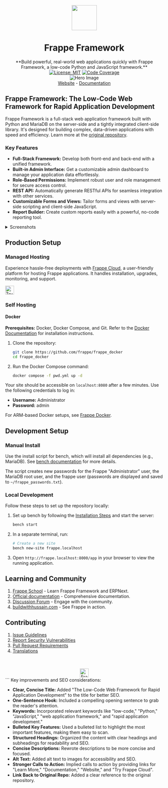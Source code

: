 <div align="center" markdown="1">
    <img src=".github/framework-logo-new.svg" width="80" height="80"/>
    <h1>Frappe Framework</h1>
</div>

<div align="center">
    **Build powerful, real-world web applications quickly with Frappe Framework, a low-code Python and JavaScript framework.**
</div>

<div align="center">
    <a target="_blank" href="LICENSE" title="License: MIT"><img src="https://img.shields.io/badge/License-MIT-success.svg" alt="License: MIT"></a>
    <a href="https://codecov.io/gh/frappe/frappe"><img src="https://codecov.io/gh/frappe/frappe/branch/develop/graph/badge.svg?token=XoTa679hIj" alt="Code Coverage"></a>
</div>

<div align="center">
    <img src=".github/hero-image.png" alt="Hero Image" />
</div>

<div align="center">
    <a href="https://frappe.io/framework">Website</a>
    -
    <a href="https://docs.frappe.io/framework">Documentation</a>
</div>

## Frappe Framework: The Low-Code Web Framework for Rapid Application Development

Frappe Framework is a full-stack web application framework built with Python and MariaDB on the server-side and a tightly integrated client-side library.  It's designed for building complex, data-driven applications with speed and efficiency. Learn more at the [original repository](https://github.com/frappe/frappe).

### Key Features

*   **Full-Stack Framework:** Develop both front-end and back-end with a unified framework.
*   **Built-in Admin Interface:**  Get a customizable admin dashboard to manage your application data effortlessly.
*   **Role-Based Permissions:** Implement robust user and role management for secure access control.
*   **REST API:** Automatically generate RESTful APIs for seamless integration with other services.
*   **Customizable Forms and Views:** Tailor forms and views with server-side scripting and client-side JavaScript.
*   **Report Builder:**  Create custom reports easily with a powerful, no-code reporting tool.

<details>
<summary>Screenshots</summary>

![List View](.github/fw-list-view.png)
![Form View](.github/fw-form-view.png)
![Role Permission Manager](.github/fw-rpm.png)
</details>

## Production Setup

### Managed Hosting

Experience hassle-free deployments with [Frappe Cloud](https://frappecloud.com), a user-friendly platform for hosting Frappe applications.  It handles installation, upgrades, monitoring, and support.

<div>
    <a href="https://frappecloud.com/" target="_blank">
        <picture>
            <source media="(prefers-color-scheme: dark)" srcset="https://frappe.io/files/try-on-fc-white.png">
            <img src="https://frappe.io/files/try-on-fc-black.png" alt="Try on Frappe Cloud" height="28" />
        </picture>
    </a>
</div>

### Self Hosting

#### Docker

**Prerequisites:**  Docker, Docker Compose, and Git. Refer to the [Docker Documentation](https://docs.docker.com) for installation instructions.

1.  Clone the repository:
    ```bash
    git clone https://github.com/frappe/frappe_docker
    cd frappe_docker
    ```
2.  Run the Docker Compose command:
    ```bash
    docker compose -f pwd.yml up -d
    ```

Your site should be accessible on `localhost:8080` after a few minutes.  Use the following credentials to log in:

*   **Username:** Administrator
*   **Password:** admin

For ARM-based Docker setups, see [Frappe Docker](https://github.com/frappe/frappe_docker?tab=readme-ov-file#to-run-on-arm64-architecture-follow-this-instructions).

## Development Setup

### Manual Install

Use the install script for bench, which will install all dependencies (e.g., MariaDB). See [bench documentation](https://github.com/frappe/bench) for more details.

The script creates new passwords for the Frappe "Administrator" user, the MariaDB root user, and the frappe user (passwords are displayed and saved to `~/frappe_passwords.txt`).

### Local Development

Follow these steps to set up the repository locally:

1.  Set up bench by following the [Installation Steps](https://docs.frappe.io/framework/user/en/installation) and start the server:
    ```bash
    bench start
    ```
2.  In a separate terminal, run:
    ```bash
    # Create a new site
    bench new-site frappe.localhost
    ```
3.  Open `http://frappe.localhost:8000/app` in your browser to view the running application.

## Learning and Community

1.  [Frappe School](https://frappe.school) - Learn Frappe Framework and ERPNext.
2.  [Official documentation](https://docs.frappe.io/framework) - Comprehensive documentation.
3.  [Discussion Forum](https://discuss.frappe.io/) - Engage with the community.
4.  [buildwithhussain.com](https://buildwithhussain.com) - See Frappe in action.

## Contributing

1.  [Issue Guidelines](https://github.com/frappe/erpnext/wiki/Issue-Guidelines)
2.  [Report Security Vulnerabilities](https://frappe.io/security)
3.  [Pull Request Requirements](https://github.com/frappe/erpnext/wiki/Contribution-Guidelines)
4.  [Translations](https://crowdin.com/project/frappe)

<br>
<br>
<div align="center">
    <a href="https://frappe.io" target="_blank">
        <picture>
            <source media="(prefers-color-scheme: dark)" srcset="https://frappe.io/files/Frappe-white.png">
            <img src="https://frappe.io/files/Frappe-black.png" alt="Frappe Technologies" height="28"/>
        </picture>
    </a>
</div>
```
Key improvements and SEO considerations:

*   **Clear, Concise Title:** Added "The Low-Code Web Framework for Rapid Application Development" to the title for better SEO.
*   **One-Sentence Hook:** Included a compelling opening sentence to grab the reader's attention.
*   **Keywords:** Incorporated relevant keywords like "low-code," "Python," "JavaScript," "web application framework," and "rapid application development."
*   **Bulleted Key Features:** Used a bulleted list to highlight the most important features, making them easy to scan.
*   **Structured Headings:** Organized the content with clear headings and subheadings for readability and SEO.
*   **Concise Descriptions:**  Rewrote descriptions to be more concise and focused.
*   **Alt Text:** Added alt text to images for accessibility and SEO.
*   **Stronger Calls to Action:**  Implied calls to action by providing links for "Learn More," "Documentation," "Website," and "Try Frappe Cloud".
*   **Link Back to Original Repo:** Added a clear reference to the original repository.